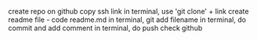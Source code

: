 create repo on github
copy ssh link
in terminal, use 'git clone' + link
create readme file - code readme.md
in terminal, git add filename
in terminal, do commit and add comment
in terminal, do push
check github